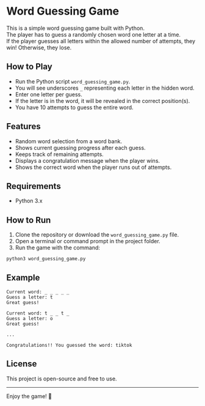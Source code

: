 
# Word Guessing Game
 
This is a simple word guessing game built with Python.  
The player has to guess a randomly chosen word one letter at a time.  
If the player guesses all letters within the allowed number of attempts, they win! Otherwise, they lose. 
 
## How to Play

- Run the Python script `word_guessing_game.py`.
- You will see underscores `_` representing each letter in the hidden word.
- Enter one letter per guess.
- If the letter is in the word, it will be revealed in the correct position(s).
- You have 10 attempts to guess the entire word.

## Features

- Random word selection from a word bank.
- Shows current guessing progress after each guess.
- Keeps track of remaining attempts.
- Displays a congratulation message when the player wins.
- Shows the correct word when the player runs out of attempts.

## Requirements

- Python 3.x

## How to Run

1. Clone the repository or download the `word_guessing_game.py` file.
2. Open a terminal or command prompt in the project folder.
3. Run the game with the command:

```bash
python3 word_guessing_game.py
````

## Example

```
Current word: _ _ _ _ _
Guess a letter: t
Great guess!

Current word: t _ _ t _
Guess a letter: o
Great guess!

...

Congratulations!! You guessed the word: tiktok
```

## License

This project is open-source and free to use.

---

Enjoy the game! 🎉

